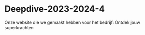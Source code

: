 # Deepdive-2023-2024-4
Onze website die we gemaakt hebben voor het bedrijf: Ontdek jouw superkrachten
